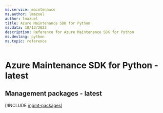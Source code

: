 ```yaml
---
ms.service: maintenance
ms.author: lmazuel
author: lmazuel
title: Azure Maintenance SDK for Python
ms.data: 10/13/2022
description: Reference for Azure Maintenance SDK for Python
ms.devlang: python
ms.topic: reference
---
```

# Azure Maintenance SDK for Python - latest

## Management packages - latest
[!INCLUDE [mgmt-packages](maintenance-mgmt-index.md)]